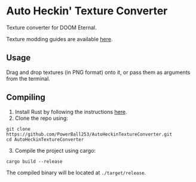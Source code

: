 # Auto Heckin' Texture Converter
Texture converter for DOOM Eternal.

Texture modding guides are available [here](https://wiki.eternalmods.com/books/eternal-texture-mods-a-comprehensive-guide).

## Usage
Drag and drop textures (in PNG format) onto it, or pass them as arguments from the terminal.

## Compiling
1. Install Rust by following the instructions [here](https://www.rust-lang.org/tools/install).
2. Clone the repo using:
  ```
  git clone https://github.com/PowerBall253/AutoHeckinTextureConverter.git
  cd AutoHeckinTextureConverter
  ```
3. Compile the project using cargo:
  ```
  cargo build --release
  ```

The compiled binary will be located at `./target/release`.

